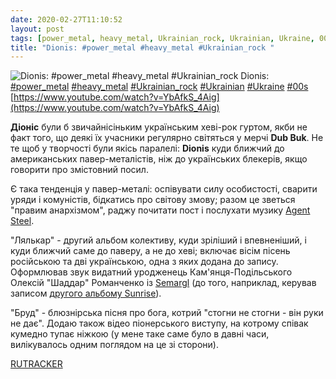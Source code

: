 ```yaml
---
date: 2020-02-27T11:10:52
layout: post
tags: [power_metal, heavy_metal, Ukrainian_rock, Ukrainian, Ukraine, 00s]
title: "Dionis: #power_metal #heavy_metal #Ukrainian_rock "
---
```

![Dionis: #power_metal #heavy_metal #Ukrainian_rock ](https://i.ytimg.com/vi/YbAfkS_4Aig/hqdefault.jpg)
Dionis: [#power_metal](/tags/#power_metal) [#heavy_metal](/tags/#heavy_metal) [#Ukrainian_rock](/tags/#Ukrainian_rock) [#Ukrainian](/tags/#Ukrainian) [#Ukraine](/tags/#Ukraine) [#00s](/tags/#00s) [https://www.youtube.com/watch?v=YbAfkS_4Aig](https://www.youtube.com/watch?v=YbAfkS_4Aig)

**Діоніс** були б звичайнісіньким українським хеві-рок гуртом, якби не факт того, що деякі їх учасники регулярно світяться у мерчі **Dub Buk**. Не те щоб у творчості були якісь паралелі: **Dionis** куди ближчий до американських павер-металістів, ніж до українських блекерів, якщо говорити про змістовний посил.

Є така тенденція у павер-металі: оспівувати силу особистості, сварити уряди і комуністів, бідкатись про світову змову; разом це зветься &quot;правим анархізмом&quot;, раджу почитати пост і послухати музику [Agent Steel](/2019-10-29-agent-steel--speed-metal-thrash-metal-usa-california).

&quot;Лялькар&quot; - другий альбом колективу, куди зріліший і впевненіший, і куди ближчий саме до паверу, а не до хеві; включає вісім пісень російською та дві українською, одна з яких додана до запису. Оформлював звук видатний уродженець Кам&#39;янця-Подільського Олексій &quot;Шаддар&quot; Романченко із [Semargl](/2019-12-23-semargl--black-metal-symphonic-black-metal-ukraine) (до того, наприклад, керував записом [другого альбому Sunrise](/2020-02-17-sunrise--power-metal-ukraine-00s)).

&quot;Бруд&quot; - блюзнірська пісня про бога, котрий &quot;стогни не стогни - він руки не дає&quot;. Додаю також відео піонерського виступу, на котрому співак кумедно тупає ніжкою (у мене таке саме було в давні часи, вилікувалось одним поглядом на це зі сторони).

[RUTRACKER](https://rutracker.org/forum/viewtopic.php?t=4721674)